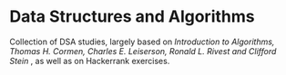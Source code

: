 # Data Structures and Algorithms

Collection of DSA studies, largely based on 
<i href=https://mitpress.mit.edu/books/introduction-algorithms-third-edition>Introduction to Algorithms,
Thomas H. Cormen, Charles E. Leiserson, Ronald L. Rivest and Clifford Stein
</i>, as well as on Hackerrank exercises.

